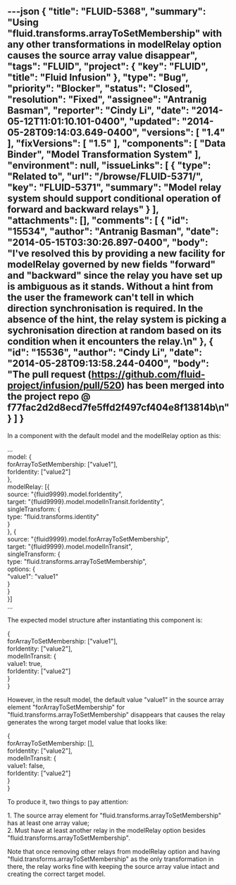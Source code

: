---json
{
  "title": "FLUID-5368",
  "summary": "Using \"fluid.transforms.arrayToSetMembership\" with any other transformations in modelRelay option causes the source array value disappear",
  "tags": "FLUID",
  "project": {
    "key": "FLUID",
    "title": "Fluid Infusion"
  },
  "type": "Bug",
  "priority": "Blocker",
  "status": "Closed",
  "resolution": "Fixed",
  "assignee": "Antranig Basman",
  "reporter": "Cindy Li",
  "date": "2014-05-12T11:01:10.101-0400",
  "updated": "2014-05-28T09:14:03.649-0400",
  "versions": [
    "1.4"
  ],
  "fixVersions": [
    "1.5"
  ],
  "components": [
    "Data Binder",
    "Model Transformation System"
  ],
  "environment": null,
  "issueLinks": [
    {
      "type": "Related to",
      "url": "/browse/FLUID-5371/",
      "key": "FLUID-5371",
      "summary": "Model relay system should support conditional operation of forward and backward relays"
    }
  ],
  "attachments": [],
  "comments": [
    {
      "id": "15534",
      "author": "Antranig Basman",
      "date": "2014-05-15T03:30:26.897-0400",
      "body": "I've resolved this by providing a new facility for modelRelay governed by new fields \"forward\" and \"backward\" since the relay you have set up is ambiguous as it stands. Without a hint from the user the framework can't tell in which direction synchronisation is required. In the absence of the hint, the relay system is picking a sychronisation direction at random based on its condition when it encounters the relay.\n"
    },
    {
      "id": "15536",
      "author": "Cindy Li",
      "date": "2014-05-28T09:13:58.244-0400",
      "body": "The pull request (<https://github.com/fluid-project/infusion/pull/520>) has been merged into the project repo @ f77fac2d2d8ecd7fe5ffd2f497cf404e8f13814b\n"
    }
  ]
}
---
In a component with the default model and the modelRelay option as this:

...\
model: {\
forArrayToSetMembership: \["value1"],\
forIdentity: \["value2"]\
},\
modelRelay: \[{\
source: "{fluid9999}.model.forIdentity",\
target: "{fluid9999}.model.modelInTransit.forIdentity",\
singleTransform: {\
type: "fluid.transforms.identity"\
}\
}, {\
source: "{fluid9999}.model.forArrayToSetMembership",\
target: "{fluid9999}.model.modelInTransit",\
singleTransform: {\
type: "fluid.transforms.arrayToSetMembership",\
options: {\
"value1": "value1"\
}\
}\
}]\
...

The expected model structure after instantiating this component is:

{\
forArrayToSetMembership: \["value1"],\
forIdentity: \["value2"],\
modelInTransit: {\
value1: true,\
forIdentity: \["value2"]\
}\
}

However, in the result model, the default value "value1" in the source array element "forArrayToSetMembership" for "fluid.transforms.arrayToSetMembership" disappears that causes the relay generates the wrong target model value that looks like:

{\
forArrayToSetMembership: \[],\
forIdentity: \["value2"],\
modelInTransit: {\
value1: false,\
forIdentity: \["value2"]\
}\
}

To produce it, two things to pay attention:

1\. The source array element for "fluid.transforms.arrayToSetMembership" has at least one array value;\
2\. Must have at least another relay in the modelRelay option besides "fluid.transforms.arrayToSetMembership".

Note that once removing other relays from modelRelay option and having "fluid.transforms.arrayToSetMembership" as the only transformation in there, the relay works fine with keeping the source array value intact and creating the correct target model.

        